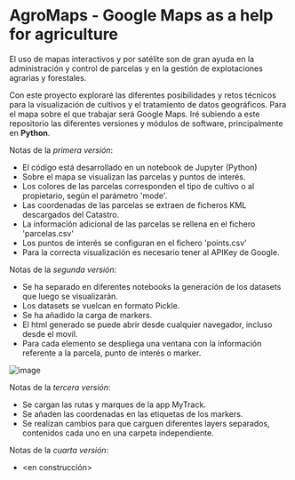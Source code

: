 # AgroMaps - Google Maps as a help for agriculture

El uso de mapas interactivos y por satélite son de gran ayuda en la administración y control de parcelas y en la gestión de explotaciones agrarias y forestales. 

Con este proyecto exploraré las diferentes posibilidades y retos técnicos para la visualización de cultivos y el tratamiento de datos geográficos. Para el mapa sobre el que trabajar será Google Maps. Iré subiendo a este repositorio las diferentes versiones y módulos de software, principalmente en **Python**.


Notas de la *primera versión*:
 - El código está desarrollado en un notebook de Jupyter (Python)
 - Sobre el mapa se visualizan las parcelas y puntos de interés.
 - Los colores de las parcelas corresponden el tipo de cultivo o al propietario, según el parámetro 'mode'.
 - Las coordenadas de las parcelas se extraen de ficheros KML descargados del Catastro.
 - La información adicional de las parcelas se rellena en el fichero 'parcelas.csv'
 - Los puntos de interés se configuran en el fichero 'points.csv'
 - Para la correcta visualización es necesario tener al APIKey de Google.


Notas de la *segunda versión*:
 - Se ha separado en diferentes notebooks la generación de los datasets que luego se visualizarán.
 - Los datasets se vuelcan en formato Pickle.
 - Se ha añadido la carga de markers.
 - El html generado se puede abrir desde cualquier navegador, incluso desde el movil.
 - Para cada elemento se despliega una ventana con la información referente a la parcela, punto de interés o marker.
 
 ![image](https://user-images.githubusercontent.com/83430122/193652650-3b1345e4-0a18-4cc7-adcb-ba28f08d9d9a.png)


Notas de la *tercera versión*:
 - Se cargan las rutas y marques de la app MyTrack.
 - Se añaden las coordenadas en las etiquetas de los markers.
 - Se realizan cambios para que carguen diferentes layers separados, contenidos cada uno en una carpeta independiente.


Notas de la *cuarta versión*:
 - <en construcción>
